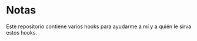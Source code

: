 # Notas 

Este repositorio contiene varios hooks para ayudarme a mí  y a quién le sirva estos hooks.